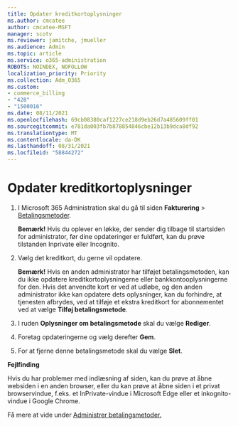 ```yaml
---
title: Opdater kreditkortoplysninger
ms.author: cmcatee
author: cmcatee-MSFT
manager: scotv
ms.reviewer: jamitche, jmueller
ms.audience: Admin
ms.topic: article
ms.service: o365-administration
ROBOTS: NOINDEX, NOFOLLOW
localization_priority: Priority
ms.collection: Adm_O365
ms.custom:
- commerce_billing
- "428"
- "1500016"
ms.date: 08/11/2021
ms.openlocfilehash: 69cb08380caf1227ce218d9eb26d7a485609ff01
ms.sourcegitcommit: e781da003fb7b878854846cbe12b13b9dca8df92
ms.translationtype: MT
ms.contentlocale: da-DK
ms.lasthandoff: 08/31/2021
ms.locfileid: "58844272"
---
```

# <a name="update-credit-card-information"></a>Opdater kreditkortoplysninger

1. I Microsoft 365 Administration skal du gå til siden **Fakturering** \> [Betalingsmetoder](https://go.microsoft.com/fwlink/p/?linkid=2018806).

    **Bemærk!** Hvis du oplever en løkke, der sender dig tilbage til startsiden for administrator, før dine opdateringer er fuldført, kan du prøve tilstanden Inprivate eller Incognito.
  
2. Vælg det kreditkort, du gerne vil opdatere.

    **Bemærk!** Hvis en anden administrator har tilføjet betalingsmetoden, kan du ikke opdatere kreditkortoplysningerne eller bankkontooplysningerne for den. Hvis det anvendte kort er ved at udløbe, og den anden administrator ikke kan opdatere dets oplysninger, kan du forhindre, at tjenesten afbrydes, ved at tilføje et ekstra kreditkort for abonnementet ved at vælge **Tilføj betalingsmetode**.
  
3. I ruden **Oplysninger om betalingsmetode** skal du vælge **Rediger**.

4. Foretag opdateringerne og vælg derefter **Gem**.

5. For at fjerne denne betalingsmetode skal du vælge **Slet**.

**Fejlfinding**

Hvis du har problemer med indlæsning af siden, kan du prøve at åbne websiden i en anden browser, eller du kan prøve at åbne siden i et privat browservindue, f.eks. et InPrivate-vindue i Microsoft Edge eller et inkognito-vindue i Google Chrome. 

Få mere at vide under [Administrer betalingsmetoder.](https://docs.microsoft.com/microsoft-365/commerce/billing-and-payments/manage-payment-methods)